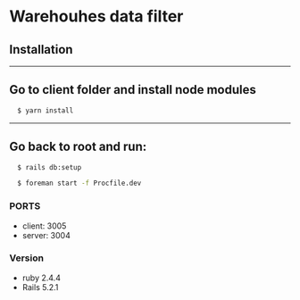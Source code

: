 # Warehouhes data filter

## Installation

---
Go to client folder and install node modules
---

```bash
  $ yarn install
```
---
Go back to root and run:
---

```bash
  $ rails db:setup
```

```bash
  $ foreman start -f Procfile.dev
```

### PORTS

* client: 3005
* server: 3004


### Version

* ruby 2.4.4
* Rails 5.2.1
